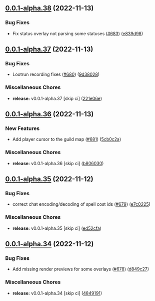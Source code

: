 ## [0.0.1-alpha.38](https://github.com/Wynntils/Artemis/compare/v0.0.1-alpha.37...v0.0.1-alpha.38) (2022-11-13)


### Bug Fixes

* Fix status overlay not parsing some statuses ([#683](https://github.com/Wynntils/Artemis/issues/683)) ([e839d98](https://github.com/Wynntils/Artemis/commit/e839d981ae2fc823ae80f5dd21832203e710d880))

## [0.0.1-alpha.37](https://github.com/Wynntils/Artemis/compare/v0.0.1-alpha.36...v0.0.1-alpha.37) (2022-11-13)


### Bug Fixes

* Lootrun recording fixes ([#680](https://github.com/Wynntils/Artemis/issues/680)) ([9d38028](https://github.com/Wynntils/Artemis/commit/9d380289c8b45d27ef1d2a12297412dd43bee6c2))


### Miscellaneous Chores

* **release:** v0.0.1-alpha.37 [skip ci] ([221e06e](https://github.com/Wynntils/Artemis/commit/221e06ef42c2938cf6d48e58c6af97680dce21af))

## [0.0.1-alpha.36](https://github.com/Wynntils/Artemis/compare/v0.0.1-alpha.35...v0.0.1-alpha.36) (2022-11-13)


### New Features

* Add player cursor to the guild map ([#681](https://github.com/Wynntils/Artemis/issues/681)) ([5cb0c2a](https://github.com/Wynntils/Artemis/commit/5cb0c2a7f25ca49c61d84c2c16a9791b5dffff7b))


### Miscellaneous Chores

* **release:** v0.0.1-alpha.36 [skip ci] ([b806030](https://github.com/Wynntils/Artemis/commit/b806030b51d3f3a0a483058e16c80b9f0f1e0b1e))

## [0.0.1-alpha.35](https://github.com/Wynntils/Artemis/compare/v0.0.1-alpha.34...v0.0.1-alpha.35) (2022-11-12)


### Bug Fixes

* correct chat encoding/decoding of spell cost ids ([#679](https://github.com/Wynntils/Artemis/issues/679)) ([e7c0225](https://github.com/Wynntils/Artemis/commit/e7c022556d3172f84f3b447c1446c8767d5138df))


### Miscellaneous Chores

* **release:** v0.0.1-alpha.35 [skip ci] ([ed52cfa](https://github.com/Wynntils/Artemis/commit/ed52cfa3138ca12c6b008d35f9b6f3eea5effaa5))

## [0.0.1-alpha.34](https://github.com/Wynntils/Artemis/compare/v0.0.1-alpha.33...v0.0.1-alpha.34) (2022-11-12)


### Bug Fixes

* Add missing render previews for some overlays ([#678](https://github.com/Wynntils/Artemis/issues/678)) ([d849c27](https://github.com/Wynntils/Artemis/commit/d849c27948e4b88fcc9fd33f75a2e9151b3c66ea))


### Miscellaneous Chores

* **release:** v0.0.1-alpha.34 [skip ci] ([4849191](https://github.com/Wynntils/Artemis/commit/4849191f2e5f056c4a21406ca544a005f0971c19))


